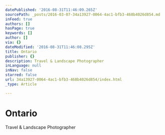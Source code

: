 ```yaml
---
datePublished: '2016-08-31T11:46:09.265Z'
sourcePath: _posts/2016-03-07-34a13927-0064-4ac1-bfb3-468b4026d854.md
inFeed: true
authors: []
hasPage: true
keywords: []
author: []
via: {}
dateModified: '2016-08-31T11:46:08.295Z'
title: Ontario
publisher: {}
description: Travel & Landscape Photographer
inLanguage: null
inNav: false
starred: false
url: 34a13927-0064-4ac1-bfb3-468b4026d854/index.html
_type: Article

---
```

# Ontario

Travel & Landscape Photographer